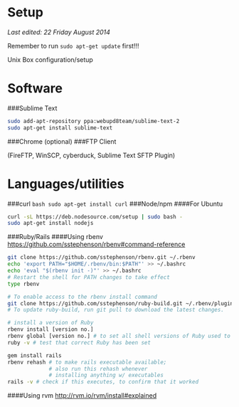 Setup
=====
*Last edited: 22 Friday August 2014*

Remember to run ```sudo apt-get update``` first!!!

Unix Box configuration/setup

Software
========

###Sublime Text
```bash
sudo add-apt-repository ppa:webupd8team/sublime-text-2
sudo apt-get install sublime-text
```

###Chrome (optional)
###FTP Client 

(FireFTP, WinSCP, cyberduck, Sublime Text SFTP Plugin)

Languages/utilities
===================

###curl
```bash sudo apt-get install curl```
###Node/npm
####For Ubuntu
```bash 
curl -sL https://deb.nodesource.com/setup | sudo bash -
sudo apt-get install nodejs
```
###Ruby/Rails
####Using rbenv
https://github.com/sstephenson/rbenv#command-reference
```bash
git clone https://github.com/sstephenson/rbenv.git ~/.rbenv
echo 'export PATH="$HOME/.rbenv/bin:$PATH"' >> ~/.bashrc
echo 'eval "$(rbenv init -)"' >> ~/.bashrc
# Restart the shell for PATH changes to take effect
type rbenv

# To enable access to the rbenv install command
git clone https://github.com/sstephenson/ruby-build.git ~/.rbenv/plugins/ruby-build
# To update ruby-build, run git pull to download the latest changes.

# install a version of Ruby
rbenv install [version no.]
rbenv global [version no.] # to set all shell versions of Ruby used to version no.
ruby -v # test that correct Ruby has been set

gem install rails
rbenv rehash # to make rails executable available; 
             # also run this rehash whenever 
             # installing anything w/ executables
rails -v # check if this executes, to confirm that it worked

```
####Using rvm
http://rvm.io/rvm/install#explained
